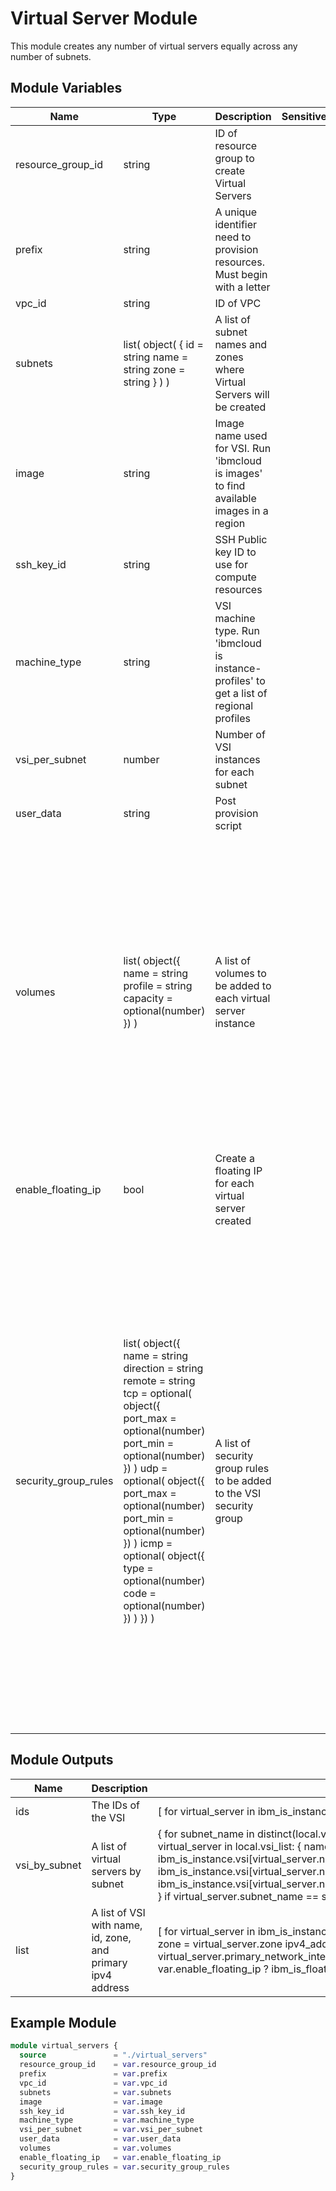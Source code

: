 # Virtual Server Module

This module creates any number of virtual servers equally across any number of subnets.

## Module Variables

Name                 | Type                                                                                                                                                                                                                                                                                                                            | Description                                                                              | Sensitive | Default
-------------------- | ------------------------------------------------------------------------------------------------------------------------------------------------------------------------------------------------------------------------------------------------------------------------------------------------------------------------------- | ---------------------------------------------------------------------------------------- | --------- | ---------------------------------------------------------------------------------------------------------------------------------------------------------------------------------------------------------------------------------------------------------------------------------------------------------------------------------------------------------------------
resource_group_id    | string                                                                                                                                                                                                                                                                                                                          | ID of resource group to create Virtual Servers                                           |           | 
prefix               | string                                                                                                                                                                                                                                                                                                                          | A unique identifier need to provision resources. Must begin with a letter                |           | gcat-vsi
vpc_id               | string                                                                                                                                                                                                                                                                                                                          | ID of VPC                                                                                |           | 
subnets              | list( object( { id = string name = string zone = string } ) )                                                                                                                                                                                                                                                                   | A list of subnet names and zones where Virtual Servers will be created                   |           | 
image                | string                                                                                                                                                                                                                                                                                                                          | Image name used for VSI. Run 'ibmcloud is images' to find available images in a region   |           | ibm-ubuntu-18-04-1-minimal-amd64-1
ssh_key_id           | string                                                                                                                                                                                                                                                                                                                          | SSH Public key ID to use for compute resources                                           |           | 
machine_type         | string                                                                                                                                                                                                                                                                                                                          | VSI machine type. Run 'ibmcloud is instance-profiles' to get a list of regional profiles |           | bx2-2x8
vsi_per_subnet       | number                                                                                                                                                                                                                                                                                                                          | Number of VSI instances for each subnet                                                  |           | 1
user_data            | string                                                                                                                                                                                                                                                                                                                          | Post provision script                                                                    |           | null
volumes              | list( object({ name = string profile = string capacity = optional(number) }) )                                                                                                                                                                                                                                                  | A list of volumes to be added to each virtual server instance                            |           | [<br>{<br>name = "one"<br>profile = "10iops-tier"<br>capacity = 25<br>},<br>{<br>name = "two"<br>profile = "10iops-tier"<br>},<br>{<br>name = "three"<br>profile = "10iops-tier"<br>}<br>]
enable_floating_ip   | bool                                                                                                                                                                                                                                                                                                                            | Create a floating IP for each virtual server created                                     |           | true
security_group_rules | list( object({ name = string direction = string remote = string tcp = optional( object({ port_max = optional(number) port_min = optional(number) }) ) udp = optional( object({ port_max = optional(number) port_min = optional(number) }) ) icmp = optional( object({ type = optional(number) code = optional(number) }) ) }) ) | A list of security group rules to be added to the VSI security group                     |           | [<br>{<br>name = "allow-inbound-ping"<br>direction = "inbound"<br>remote = "0.0.0.0/0"<br>icmp = {<br>type = 8<br>}<br>},<br>{<br>name = "allow-inbound-ssh"<br>direction = "inbound"<br>remote = "0.0.0.0/0"<br>tcp = {<br>port_min = 22<br>port_max = 22<br>}<br>},<br>{<br>name = "allow-all-outbound"<br>direction = "outbound"<br>remote = "0.0.0.0/0"<br>}<br>]

## Module Outputs

Name          | Description                                                 | Value
------------- | ----------------------------------------------------------- | --------------------------------------------------------------------------------------------------------------------------------------------------------------------------------------------------------------------------------------------------------------------------------------------------------------------------------------------------------------------------------------------------------------------------------------------
ids           | The IDs of the VSI                                          | [ for virtual_server in ibm_is_instance.vsi: virtual_server.id ]
vsi_by_subnet | A list of virtual servers by subnet                         | { for subnet_name in distinct(local.vsi_list.*.subnet_name): subnet_name => [ for virtual_server in local.vsi_list: { name = ibm_is_instance.vsi[virtual_server.name].name id = ibm_is_instance.vsi[virtual_server.name].id zone = ibm_is_instance.vsi[virtual_server.name].zone ipv4_address = ibm_is_instance.vsi[virtual_server.name].primary_network_interface.0.primary_ipv4_address } if virtual_server.subnet_name == subnet_name ] }
list          | A list of VSI with name, id, zone, and primary ipv4 address | [ for virtual_server in ibm_is_instance.vsi: { name = virtual_server.name id = virtual_server.id zone = virtual_server.zone ipv4_address = virtual_server.primary_network_interface.0.primary_ipv4_address floating_ip = var.enable_floating_ip ? ibm_is_floating_ip.vsi_fip[virtual_server.name].address : null } ]

## Example Module

```terraform
module virtual_servers {
  source               = "./virtual_servers"
  resource_group_id    = var.resource_group_id
  prefix               = var.prefix
  vpc_id               = var.vpc_id
  subnets              = var.subnets
  image                = var.image
  ssh_key_id           = var.ssh_key_id
  machine_type         = var.machine_type
  vsi_per_subnet       = var.vsi_per_subnet
  user_data            = var.user_data
  volumes              = var.volumes
  enable_floating_ip   = var.enable_floating_ip
  security_group_rules = var.security_group_rules
}
```